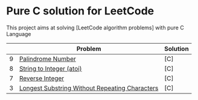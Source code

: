 Pure C solution for LeetCode
============================

This project aims at solving [LeetCode algorithm problems] with pure C Language 

|     | Problem                                                      | Solution          |
| --- | ------------------------------------------------------------ | ----------------- |
| 9   | [Palindrome Number]                                          | [C]      	 |
| 8   | [String to Integer (atoi)]                                   | [C]      	 |
| 7   | [Reverse Integer]                                            | [C]      	 |
| 3   | [Longest Substring Without Repeating Characters]             | [C]               |

[Palindrome Number]: https://leetcode.com/problems/palindrome-number/
[String to Integer (atoi)]: https://leetcode.com/problems/string-to-integer-atoi/
[Reverse Integer]: https://leetcode.com/problems/reverse-integer/
[Longest Substring Without Repeating Characters]: https://leetcode.com/problems/longest-substring-without-repeating-characters/
